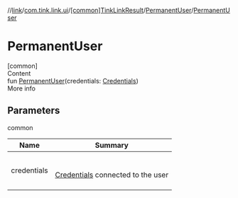 //[link](../../../index.md)/[com.tink.link.ui](../../index.md)/[[common]TinkLinkResult](../index.md)/[PermanentUser](index.md)/[PermanentUser](-permanent-user.md)



# PermanentUser  
[common]  
Content  
fun [PermanentUser](-permanent-user.md)(credentials: [Credentials](../../../com.tink.model.credentials/[common]-credentials/index.md))  
More info  


## Parameters  
  
common  
  
|  Name|  Summary| 
|---|---|
| <a name="com.tink.link.ui/TinkLinkResult.PermanentUser/PermanentUser/#com.tink.model.credentials.Credentials/PointingToDeclaration/"></a>credentials| <a name="com.tink.link.ui/TinkLinkResult.PermanentUser/PermanentUser/#com.tink.model.credentials.Credentials/PointingToDeclaration/"></a><br><br>[Credentials](../../../com.tink.model.credentials/[common]-credentials/index.md) connected to the user<br><br>
  
  



